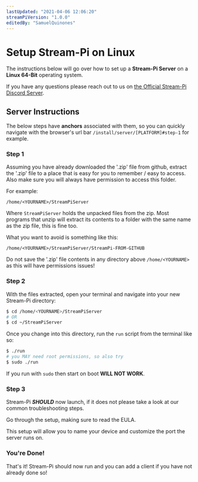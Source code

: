 ```yaml
---
lastUpdated: "2021-04-06 12:06:20"
streamPiVersion: "1.0.0"
editedBy: "SamuelQuinones"
---
```


# Setup Stream-Pi on Linux

The instructions below will go over how to set up a **Stream-Pi Server** on a **Linux 64-Bit** operating system.

If you have any questions please reach out to us on [the Official Stream-Pi Discord Server](https://discord.gg/BExqGmk).

## Server Instructions

The below steps have **anchors** associated with them, so you can quickly navigate with the browser's url bar `/install/server/[PLATFORM]#step-1` for example.

### Step 1

Assuming you have already downloaded the '.zip' file from github, extract the '.zip' file to a place that is easy for you to remember / easy to access. Also make sure you will always have permission to access this folder.

For example:

```nginx
/home/<YOURNAME>/StreamPiServer
```

Where `StreamPiServer` holds the unpacked files from the zip. Most programs that unzip will extract its contents to a folder with the same name as the zip file, this is fine too.

What you want to avoid is something like this:

```nginx
/home/<YOURNAME>/StreamPiServer/StreamPi-FROM-GITHUB
```

Do not save the '.zip' file contents in any directory above `/home/<YOURNAME>` as this will have permissions issues!

### Step 2

With the files extracted, open your terminal and navigate into your new Stream-Pi directory:

```bash
$ cd /home/<YOURNAME>/StreamPiServer
# OR
$ cd ~/StreamPiServer
```

Once you change into this directory, run the `run` script from the terminal like so:

```bash
$ ./run
# you MAY need root permissions, so also try
$ sudo ./run
```

If you run with `sudo` then start on boot **WILL NOT WORK**.

### Step 3

Stream-Pi **_SHOULD_** now launch, if it does not please take a look at our common troubleshooting steps.

Go through the setup, making sure to read the EULA.

This setup will allow you to name your device and customize the port the server runs on.

### You're Done!

That's it! Stream-Pi should now run and you can add a client if you have not already done so!
